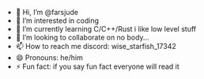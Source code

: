 - 👋 Hi, I’m @farsjude
- 👀 I’m interested in coding
- 🌱 I’m currently learning C/C++/Rust  i like low level stuff
- 💞️ I’m looking to collaborate on no body...
- 📫 How to reach me discord: wise_starfish_17342
- 😄 Pronouns: he/him
- ⚡ Fun fact: if you say fun fact everyone will read it

<!---
farsjude/farsjude is a ✨ special ✨ repository because its `README.md` (this file) appears on your GitHub profile.
You can click the Preview link to take a look at your changes.
--->
